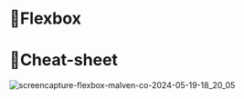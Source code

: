 # 📌Flexbox
# 🦝Cheat-sheet
![screencapture-flexbox-malven-co-2024-05-19-18_20_05](https://github.com/hyper-ayoub/alx-frontend-for-fun/assets/133155846/31ccb0a6-5654-40fc-bd73-c0883cf89baf)
